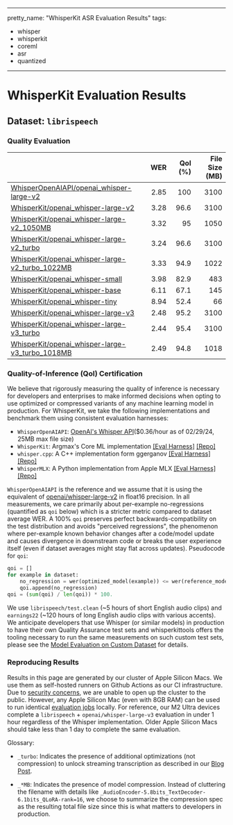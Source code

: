 
---
pretty_name: "WhisperKit ASR Evaluation Results"
tags:
- whisper
- whisperkit
- coreml
- asr
- quantized
---
# WhisperKit Evaluation Results



## Dataset: `librispeech`

### Quality Evaluation 

|                                                                                                                                                                            |   WER |   QoI (%) |   File Size (MB) |
|:---------------------------------------------------------------------------------------------------------------------------------------------------------------------------|------:|----------:|-----------------:|
| [WhisperOpenAIAPI/openai_whisper-large-v2](https://hf.co/datasets/argmaxinc/whisperkit-evals/tree/main/WhisperOpenAIAPI/openai_whisper-large-v2/librispeech)               |  2.85 |     100   |             3100 |
| [WhisperKit/openai_whisper-large-v2](https://hf.co/datasets/argmaxinc/whisperkit-evals/tree/main/WhisperKit/openai_whisper-large-v2/librispeech)                           |  3.28 |      96.6 |             3100 |
| [WhisperKit/openai_whisper-large-v2_1050MB](https://hf.co/datasets/argmaxinc/whisperkit-evals/tree/main/WhisperKit/openai_whisper-large-v2_1050MB/librispeech)             |  3.32 |      95   |             1050 |
| [WhisperKit/openai_whisper-large-v2_turbo](https://hf.co/datasets/argmaxinc/whisperkit-evals/tree/main/WhisperKit/openai_whisper-large-v2_turbo/librispeech)               |  3.24 |      96.6 |             3100 |
| [WhisperKit/openai_whisper-large-v2_turbo_1022MB](https://hf.co/datasets/argmaxinc/whisperkit-evals/tree/main/WhisperKit/openai_whisper-large-v2_turbo_1022MB/librispeech) |  3.33 |      94.9 |             1022 |
| [WhisperKit/openai_whisper-small](https://hf.co/datasets/argmaxinc/whisperkit-evals/tree/main/WhisperKit/openai_whisper-small/librispeech)                                 |  3.98 |      82.9 |              483 |
| [WhisperKit/openai_whisper-base](https://hf.co/datasets/argmaxinc/whisperkit-evals/tree/main/WhisperKit/openai_whisper-base/librispeech)                                   |  6.11 |      67.1 |              145 |
| [WhisperKit/openai_whisper-tiny](https://hf.co/datasets/argmaxinc/whisperkit-evals/tree/main/WhisperKit/openai_whisper-tiny/librispeech)                                   |  8.94 |      52.4 |               66 |
| [WhisperKit/openai_whisper-large-v3](https://hf.co/datasets/argmaxinc/whisperkit-evals/tree/main/WhisperKit/openai_whisper-large-v3/librispeech)                           |  2.48 |      95.2 |             3100 |
| [WhisperKit/openai_whisper-large-v3_turbo](https://hf.co/datasets/argmaxinc/whisperkit-evals/tree/main/WhisperKit/openai_whisper-large-v3_turbo/librispeech)               |  2.44 |      95.4 |             3100 |
| [WhisperKit/openai_whisper-large-v3_turbo_1018MB](https://hf.co/datasets/argmaxinc/whisperkit-evals/tree/main/WhisperKit/openai_whisper-large-v3_turbo_1018MB/librispeech) |  2.49 |      94.8 |             1018 |


### Quality-of-Inference (QoI) Certification
We believe that rigorously measuring the quality of inference is necessary for developers and
enterprises to make informed decisions when opting to use optimized or compressed variants of
any machine learning model in production. For WhisperKit, we take the following implementations
and benchmark them using consistent evaluation harnesses:

- `WhisperOpenAIAPI`: [OpenAI's Whisper API](https://platform.openai.com/docs/guides/speech-to-text)($0.36/hour as of 02/29/24, 25MB max file size)
- `WhisperKit`: Argmax's Core ML implementation [[Eval Harness]](https://github.com/argmaxinc/whisperkittools/blob/main/whisperkit/pipelines.py#L100) [[Repo]](https://github.com/argmaxinc/WhisperKit)
- `whisper.cpp`: A C++ implementation form ggerganov [[Eval Harness]](https://github.com/argmaxinc/whisperkittools/blob/main/whisperkit/pipelines.py#L212) [[Repo]](https://github.com/ggerganov/whisper.cpp)
- `WhisperMLX`: A Python implementation from Apple MLX [[Eval Harness]](https://github.com/argmaxinc/whisperkittools/blob/main/whisperkit/pipelines.py#L338) [[Repo]](https://github.com/ml-explore/mlx-examples/blob/main/whisper/whisper/transcribe.py)

`WhisperOpenAIAPI` is the reference and we assume that it is using the equivalent of
[openai/whisper-large-v2](https://huggingface.co/openai/whisper-large-v2) in float16 precision.
In all measurements, we care primarily about per-example no-regressions (quantified as `qoi` below)
which is a stricter metric compared to dataset average WER. A 100% `qoi` preserves perfect
backwards-compatibility on the test distribution and avoids "perceived regressions", the phenomenon
where per-example known behavior changes after a code/model update and causes divergence in
downstream code or breaks the user experience itself (even if dataset averages might stay flat
across updates). Pseudocode for `qoi`:

```python
qoi = []
for example in dataset:
    no_regression = wer(optimized_model(example)) <= wer(reference_model(example))
    qoi.append(no_regression)
qoi = (sum(qoi) / len(qoi)) * 100.
```

We use `librispeech/test.clean` (~5 hours of short English audio clips) and `earnings22` (~120 hours of long English audio clips with various accents).
We anticipate developers that use Whisper (or similar models) in production to have their own Quality Assurance test sets and whisperkittools offers
the tooling necessary to run the same measurements on such custom test sets, please see the [Model Evaluation on Custom Dataset](#evaluate-on-custom-dataset) for details.

### Reproducing Results
Results in this page are generated by our cluster of Apple Silicon Macs. We use them as self-hosted runners on
Github Actions as our CI infrastructure. Due to [security concerns](https://docs.github.com/en/actions/security-guides/security-hardening-for-github-actions#hardening-for-self-hosted-runners),
we are unable to open up the cluster to the public. However, any Apple Silicon Mac (even with 8GB RAM) can be used to
run identical [evaluation jobs](#evaluation) locally. For reference, our M2 Ultra devices complete a `librispeech` + `openai/whisper-large-v3`
evaluation in under 1 hour regardless of the Whisper implementation. Older Apple Silicon Macs should take less than 1 day to complete the same evaluation.



Glossary:

- `_turbo`: Indicates the presence of additional optimizations (not compression) to unlock streaming transcription
as described in our [Blog Post](https://www.takeargmax.com/blog/whisperkit).

- `_*MB`: Indicates the presence of model compression. Instead of cluttering the filename with details like
`_AudioEncoder-5.8bits_TextDecoder-6.1bits_QLoRA-rank=16`, we choose to summarize the compression spec as the
resulting total file size since this is what matters to developers in production.


